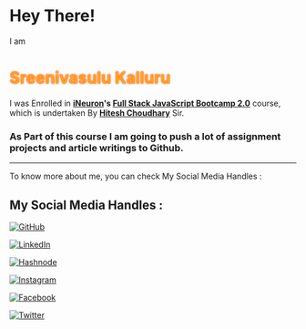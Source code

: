 # Hey There!

I am <h1 style="color:orange; text-shadow: 0 0 3px #FF0000">Sreenivasulu Kalluru</h1> I was Enrolled in **[iNeuron](https://ineuron.ai/ 'iNeuron')'s [Full Stack JavaScript Bootcamp 2.0](https://ineuron.ai/course/Full-Stack-JavaScript-Bootcamp-2.0 'FSJS 2.0')** course, which is undertaken By **[Hitesh Choudhary](https://hiteshchoudhary.com/ 'Hitesh Choudhary')** Sir.

### As Part of this course I am going to push a lot of assignment projects and article writings to Github.

---

To know more about me, you can check My Social Media Handles :

## My Social Media Handles :

[![GitHub](https://img.shields.io/badge/github-Fork%20Me-%23121011.svg?style=for-the-badge&logo=github&logoColor=white)](https://github.com/Sreenivasulu-Kalluru)

[![LinkedIn](https://img.shields.io/badge/linkedin-Connect%20With%20Me-%230077B5.svg?style=for-the-badge&logo=linkedin&logoColor=white)](https://www.linkedin.com/in/vasu-k-8069201b0)

[![Hashnode](https://img.shields.io/badge/Hashnode-Follow%20Me-2962FF?style=for-the-badge&logo=hashnode&logoColor=white)](https://vasuk24.hashnode.dev/)

[![Instagram](https://img.shields.io/badge/Instagram-Follow%20Me-%23E4405F.svg?style=for-the-badge&logo=Instagram&logoColor=white)](https://www.instagram.com/iam_vs24/)

[![Facebook](https://img.shields.io/badge/Facebook-Follow%20Me-%231877F2.svg?style=for-the-badge&logo=Facebook&logoColor=white)](https://www.facebook.com/vasu.kalluru24)

[![Twitter](https://img.shields.io/badge/Twitter-Tweet%20Me-%231DA1F2.svg?style=for-the-badge&logo=Twitter&logoColor=white)](https://twitter.com/vasuk24)
